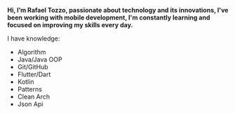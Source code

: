 **Hi, I’m Rafael Tozzo, passionate about technology and its innovations, I've been working with mobile development, I'm constantly learning and focused on improving my skills every day.** 

I have knowledge: 
- Algorithm 
- Java/Java OOP 
- Git/GitHub
- Flutter/Dart
- Kotlin
- Patterns
- Clean Arch
- Json Api
